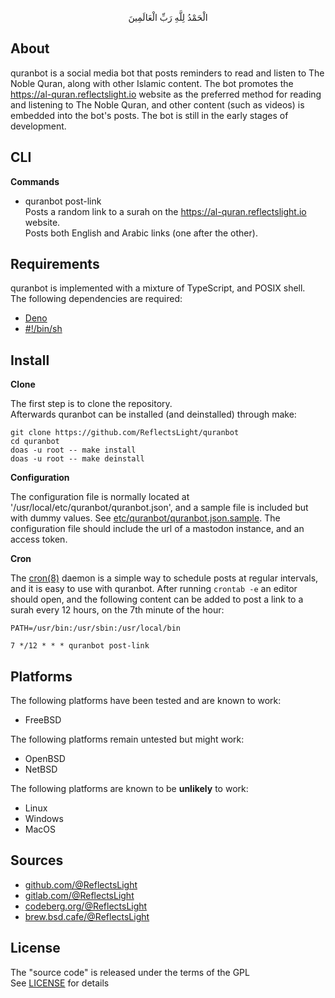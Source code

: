 <p align="center">
الْحَمْدُ لِلَّهِ رَبِّ الْعَالَمِينَ
</p>

## About

quranbot is a social media bot that posts reminders to read
and listen to The Noble Quran, along with other Islamic content.
The bot promotes the https://al-quran.reflectslight.io website as
the preferred method for reading and listening to The Noble Quran,
and other content (such as videos) is embedded into the bot's posts.
The bot is still in the early stages of development.

## CLI

**Commands**

* quranbot post-link <br>
Posts a random link to a surah on the https://al-quran.reflectslight.io website. <br>
Posts both English and Arabic links (one after the other).

## Requirements

quranbot is implemented with a mixture of TypeScript, and POSIX shell. <br>
The following dependencies are required:

* [Deno](https://deno.com/)
* [#!/bin/sh](https://man.freebsd.org/sh)

## Install

**Clone**

The first step is to clone the repository. <br>
Afterwards quranbot can be installed (and deinstalled) through make:

    git clone https://github.com/ReflectsLight/quranbot
    cd quranbot
    doas -u root -- make install
    doas -u root -- make deinstall

**Configuration**

The configuration file is normally located at '/usr/local/etc/quranbot/quranbot.json',
and a sample file is included but with dummy values. See [etc/quranbot/quranbot.json.sample](etc/quranbot/quranbot.json.sample).
The configuration file should include the url of a mastodon instance, and
an access token.

**Cron**

The
[cron(8)](https://man.freebsd.org/cron)
daemon is a simple way to schedule posts at regular intervals,
and it is easy to use with quranbot. After running `crontab -e` an
editor should open, and the following content can be added to post
a link to a surah every 12 hours, on the 7th minute of the hour:

    PATH=/usr/bin:/usr/sbin:/usr/local/bin

    7 */12 * * * quranbot post-link

## Platforms

The following platforms have been tested and are known to work:

* FreeBSD

The following platforms remain untested but might work:

* OpenBSD
* NetBSD

The following platforms are known to be **unlikely** to work:

* Linux
* Windows
* MacOS

## Sources

* [github.com/@ReflectsLight](https://github.com/ReflectsLight/quranbot)
* [gitlab.com/@ReflectsLight](https://gitlab.com/ReflectsLight/quranbot)
* [codeberg.org/@ReflectsLight](https://codeberg.org/ReflectsLight/quranbot)
* [brew.bsd.cafe/@ReflectsLight](https://brew.bsd.cafe/ReflectsLight/quranbot)

## License

The "source code" is released under the terms of the GPL <br>
See [LICENSE](./share/al-quran.reflectslight.io/LICENSE) for details
